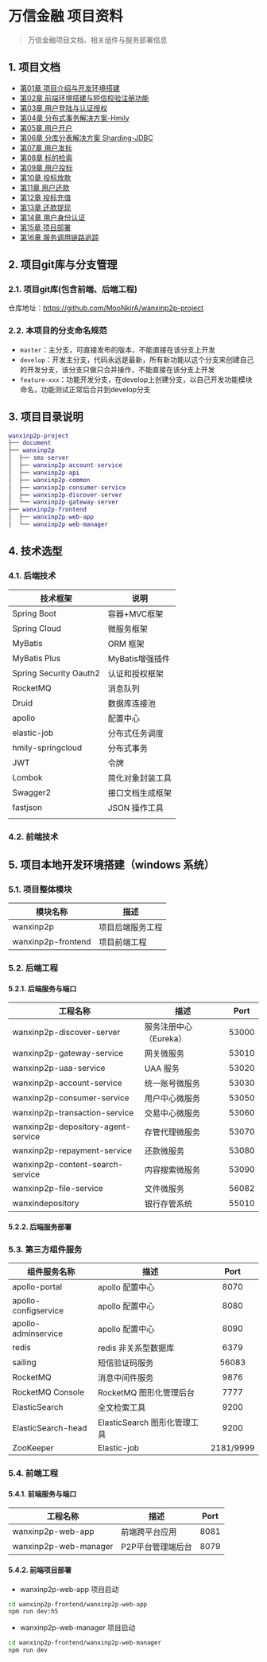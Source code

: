 # 万信金融 项目资料

> 万信金融项目文档、相关组件与服务部署信息

## 1. 项目文档

<ul class="docs">
  <li><a href="#/00-项目资料/07-万信金融/01-项目介绍与开发环境搭建">第01章 项目介绍与开发环境搭建</a></li>
  <li><a href="#/00-项目资料/07-万信金融/02-前端环境搭建与短信校验注册功能">第02章 前端环境搭建与短信校验注册功能</a></li>
  <li><a href="#/00-项目资料/07-万信金融/03-用户登陆与认证授权">第03章 用户登陆与认证授权</a></li>
  <li><a href="#/00-项目资料/07-万信金融/04-分布式事务解决方案-Hmily">第04章 分布式事务解决方案-Hmily</a></li>
  <li><a href="#/00-项目资料/07-万信金融/05-用户开户">第05章 用户开户</a></li>
  <li><a href="#/00-项目资料/07-万信金融/06-分库分表解决方案-Sharding-JDBC">第06章 分库分表解决方案 Sharding-JDBC</a></li>
  <li><a href="#/00-项目资料/07-万信金融/07-用户发标">第07章 用户发标</a></li>
  <li><a href="#/00-项目资料/07-万信金融/08-标的检索">第08章 标的检索</a></li>
  <li><a href="#/00-项目资料/07-万信金融/09-用户投标">第09章 用户投标</a></li>
  <li><a href="#/00-项目资料/07-万信金融/10-投标放款">第10章 投标放款</a></li>
  <li><a href="#/00-项目资料/07-万信金融/11-用户还款">第11章 用户还款</a></li>
  <li><a href="#/00-项目资料/07-万信金融/12-投标充值">第12章 投标充值</a></li>
  <li><a href="#/00-项目资料/07-万信金融/13-还款提现">第13章 还款提现</a></li>
  <li><a href="#/00-项目资料/07-万信金融/14-用户身份认证">第14章 用户身份认证</a></li>
  <li><a href="#/00-项目资料/07-万信金融/15-项目部署">第15章 项目部署</a></li>
  <li><a href="#/00-项目资料/07-万信金融/16-服务调用链路追踪">第16章 服务调用链路追踪</a></li>
</ul>

## 2. 项目git库与分支管理

### 2.1. 项目git库(包含前端、后端工程)

仓库地址：https://github.com/MooNkirA/wanxinp2p-project

### 2.2. 本项目的分支命名规范

- `master`：主分支，可直接发布的版本，不能直接在该分支上开发
- `develop`：开发主分支，代码永远是最新，所有新功能以这个分支来创建自己的开发分支，该分支只做只合并操作，不能直接在该分支上开发
- `feature-xxx`：功能开发分支，在develop上创建分支，以自己开发功能模块命名，功能测试正常后合并到develop分支

## 3. 项目目录说明

```lua
wanxinp2p-project 
├── document
├── wanxinp2p
│  ├── sms-server
│  ├── wanxinp2p-account-service
│  ├── wanxinp2p-api
│  ├── wanxinp2p-common
│  ├── wanxinp2p-consumer-service
│  ├── wanxinp2p-discover-server
│  └── wanxinp2p-gateway-server
├── wanxinp2p-frontend
│  ├── wanxinp2p-web-app
│  └── wanxinp2p-web-manager
```

## 4. 技术选型

### 4.1. 后端技术

|        技术框架         |      说明       |
| ---------------------- | --------------- |
| Spring Boot            | 容器+MVC框架     |
| Spring Cloud           | 微服务框架       |
| MyBatis                | ORM 框架        |
| MyBatis Plus           | MyBatis增强插件  |
| Spring Security Oauth2 | 认证和授权框架   |
| RocketMQ               | 消息队列         |
| Druid                  | 数据库连接池     |
| apollo                 | 配置中心         |
| elastic-job            | 分布式任务调度   |
| hmily-springcloud      | 分布式事务       |
| JWT                    | 令牌            |
| Lombok                 | 简化对象封装工具 |
| Swagger2               | 接口文档生成框架 |
| fastjson               | JSON 操作工具   |
|                        |                 |

### 4.2. 前端技术


## 5. 项目本地开发环境搭建（windows 系统）

### 5.1. 项目整体模块

|      模块名称       |      描述       |
| ------------------ | --------------- |
| wanxinp2p          | 项目后端服务工程 |
| wanxinp2p-frontend | 项目前端工程     |

### 5.2. 后端工程

#### 5.2.1. 后端服务与端口

|              工程名称               |         描述          | Port  |
| ---------------------------------- | --------------------- | :---: |
| wanxinp2p-discover-server          | 服务注册中心（Eureka） | 53000 |
| wanxinp2p-gateway-service          | 网关微服务             | 53010 |
| wanxinp2p-uaa-service              | UAA 服务              | 53020 |
| wanxinp2p-account-service          | 统一账号微服务         | 53030 |
| wanxinp2p-consumer-service         | 用户中心微服务         | 53050 |
| wanxinp2p-transaction-service      | 交易中心微服务         | 53060 |
| wanxinp2p-depository-agent-service | 存管代理微服务         | 53070 |
| wanxinp2p-repayment-service        | 还款微服务             | 53080 |
| wanxinp2p-content-search-service   | 内容搜索微服务         | 53090 |
| wanxinp2p-file-service             | 文件微服务             | 56082 |
| wanxindepository                   | 银行存管系统           | 55010 |

#### 5.2.2. 后端服务部署

### 5.3. 第三方组件服务

|     组件服务名称      |            描述             |   Port    |
| -------------------- | ---------------------------- | :-------: |
| apollo-portal        | apollo 配置中心              |   8070    |
| apollo-configservice | apollo 配置中心              |   8080    |
| apollo-adminservice  | apollo 配置中心              |   8090    |
| redis                | redis 非关系型数据库         |   6379    |
| sailing              | 短信验证码服务               |   56083   |
| RocketMQ             | 消息中间件服务               |   9876    |
| RocketMQ Console     | RocketMQ 图形化管理后台      |   7777    |
| ElasticSearch        | 全文检索工具                 |   9200    |
| ElasticSearch-head   | ElasticSearch 图形化管理工具 |   9200    |
| ZooKeeper            | Elastic-job                  | 2181/9999 |

### 5.4. 前端工程

#### 5.4.1. 前端服务与端口

|        工程名称        |       描述       | Port |
| --------------------- | ---------------- | :--: |
| wanxinp2p-web-app     | 前端跨平台应用    | 8081 |
| wanxinp2p-web-manager | P2P平台管理端后台 | 8079 |

#### 5.4.2. 前端项目部署

- wanxinp2p-web-app 项目启动

```bash
cd wanxinp2p-frontend/wanxinp2p-web-app
npm run dev:h5
```

- wanxinp2p-web-manager 项目启动

```bash
cd wanxinp2p-frontend/wanxinp2p-web-manager
npm run dev
```



